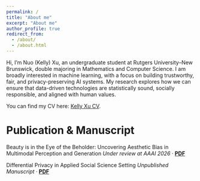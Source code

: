 ```yaml
---
permalink: /
title: "About me"
excerpt: "About me"
author_profile: true
redirect_from: 
  - /about/
  - /about.html
---
```


Hi, I’m Nuo (Kelly) Xu, an undergraduate student at Rutgers University–New Brunswick, double majoring in Mathematics and Computer Science. I am broadly interested in machine learning, with a focus on building trustworthy, fair, and privacy-preserving AI systems. My research explores how we can ensure that data-driven technologies are statistically sound, socially responsible, and aligned with human values.

You can find my CV here: [Kelly Xu CV](../assets/Kelly_Xu_CV.pdf).

# Publication & Manuscript

Beauty is in the Eye of the Beholder: Uncovering Aesthetic Bias in Multimodal Perception and Generation 
*Under review at AAAI 2026* · [**PDF**](../assets/Beauty_is_in_the_Eye_of_.pdf)

Differential Privacy in Applied Social Science Setting
*Unpublished Manuscript* · [**PDF**](../assets/Differential_Privacy_Applied_Social_Science.pdf)
